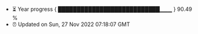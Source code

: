 - ⏳ Year progress { ███████████████████████████▁▁▁ } 90.49 %
- ⏰ Updated on Sun, 27 Nov 2022 07:18:07 GMT


